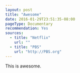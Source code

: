 ```yaml
---
layout: post
title: "Awesome"
date: 2016-01-29T23:51:35-08:00
pageType: Documentary
recommendation: Yes
sources:
  - title: "Netflix"
    url: ""
  - title: "PBS"
    url: "http://PBS.org"
---
```


This is awesome.